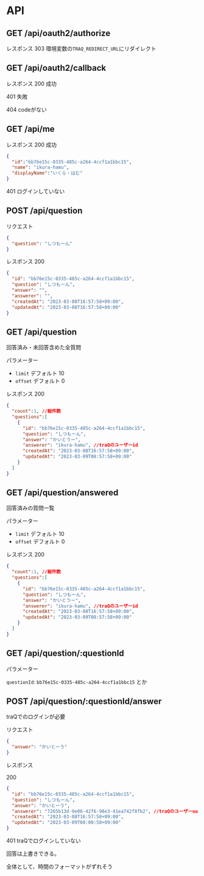 # API

## GET /api/oauth2/authorize

レスポンス
303
環境変数の`TRAQ_REDIRECT_URL`にリダイレクト

## GET /api/oauth2/callback

レスポンス
200
成功

401
失敗

404
codeがない

## GET /api/me

レスポンス
200
成功

```json
{
  "id":"bb76e15c-0335-485c-a264-4ccf1a1bbc15",
  "name": "ikura-hamu",
  "displayName":"いくら・はむ"
}
```

401
ログインしていない

## POST /api/question

リクエスト

```json
{
  "question": "しつもーん"
}
```

レスポンス
200

```json
{
  "id": "bb76e15c-0335-485c-a264-4ccf1a1bbc15",
  "question": "しつもーん",
  "answer": "",
  "answerer": "",
  "createdAt": "2023-03-08T16:57:58+09:00",
  "updatedAt": "2023-03-08T16:57:58+09:00"
}
```

## GET /api/question

回答済み・未回答含めた全質問

パラメーター

- `limit` デフォルト 10
- `offset` デフォルト 0

レスポンス
200

```json
{
  "count":1, //総件数
  "questions":[
    {
      "id": "bb76e15c-0335-485c-a264-4ccf1a1bbc15",
      "question": "しつもーん",
      "answer": "かいとうー",
      "answerer": "ikura-hamu", //traQのユーザーid
      "createdAt": "2023-03-08T16:57:58+09:00",
      "updatedAt": "2023-03-09T08:57:58+09:00"
    }
  ]
}

```

## GET /api/question/answered

回答済みの質問一覧

パラメーター

- `limit` デフォルト 10
- `offset` デフォルト 0

レスポンス
200

```json
{
  "count":1, //総件数
  "questions":[
    {
      "id": "bb76e15c-0335-485c-a264-4ccf1a1bbc15",
      "question": "しつもーん",
      "answer": "かいとうー",
      "answerer": "ikura-hamu", //traQのユーザーid
      "createdAt": "2023-03-08T16:57:58+09:00",
      "updatedAt": "2023-03-09T08:57:58+09:00"
    }
  ]
}

```

## GET /api/question/:questionId

パラメーター

`questionId`: `bb76e15c-0335-485c-a264-4ccf1a1bbc15` とか

## POST /api/question/:questionId/answer

traQでのログインが必要

リクエスト

```json
{
  "answer": "かいとーう"
}
```

レスポンス

200

```json
{
  "id": "bb76e15c-0335-485c-a264-4ccf1a1bbc15",
  "question": "しつもーん",
  "answer": "かいとーう",
  "answerer": "7265b13d-9e06-42f6-98e3-41ea742f8fb2", //traQのユーザーuuid
  "createdAt": "2023-03-08T16:57:58+09:00",
  "updatedAt": "2023-03-09T08:00:58+09:00"
}
```

401
traQでログインしていない

回答は上書きできる。

全体として、時間のフォーマットがずれそう

